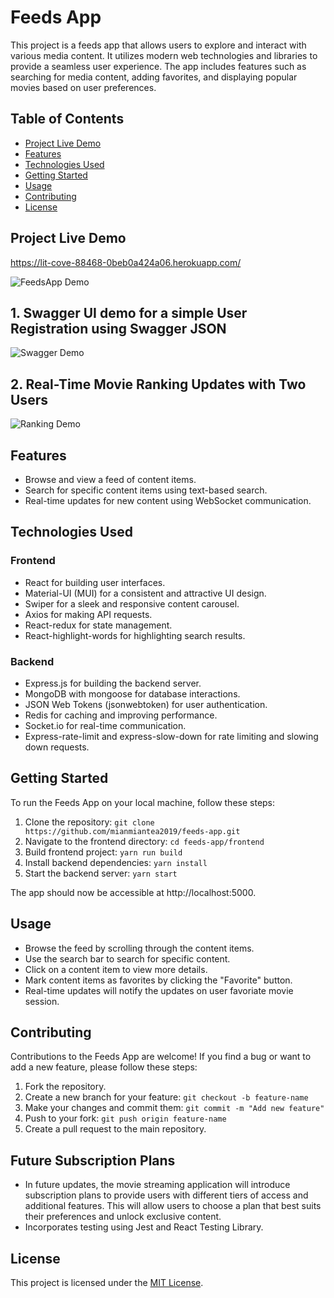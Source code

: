 # Feeds App

This project is a feeds app that allows users to explore and interact with various media content. It utilizes modern web technologies and libraries to provide a seamless user experience. The app includes features such as searching for media content, adding favorites, and displaying popular movies based on user preferences.

## Table of Contents

- [Project Live Demo](#Project-Live-Demo)
- [Features](#features)
- [Technologies Used](#technologies-used)
- [Getting Started](#getting-started)
- [Usage](#usage)
- [Contributing](#contributing)
- [License](#license)
  
## Project Live Demo

https://lit-cove-88468-0beb0a424a06.herokuapp.com/

![FeedsApp Demo](https://github.com/mianmiantea2019/Feeds-App/blob/master/image/app_demo_v2.gif)

  
## 1. Swagger UI demo for a simple User Registration using Swagger JSON

![Swagger Demo](https://github.com/mianmiantea2019/Feeds-App/blob/master/image/swagger_demo.gif)


## 2. Real-Time Movie Ranking Updates with Two Users

![Ranking Demo](https://github.com/mianmiantea2019/Feeds-App/blob/master/image/ranking_demo.gif)

## Features

- Browse and view a feed of content items.
- Search for specific content items using text-based search.
- Real-time updates for new content using WebSocket communication.

## Technologies Used

### Frontend

- React for building user interfaces.
- Material-UI (MUI) for a consistent and attractive UI design.
- Swiper for a sleek and responsive content carousel.
- Axios for making API requests.
- React-redux for state management.
- React-highlight-words for highlighting search results.

### Backend

- Express.js for building the backend server.
- MongoDB with mongoose for database interactions.
- JSON Web Tokens (jsonwebtoken) for user authentication.
- Redis for caching and improving performance.
- Socket.io for real-time communication.
- Express-rate-limit and express-slow-down for rate limiting and slowing down requests.

## Getting Started

To run the Feeds App on your local machine, follow these steps:

1. Clone the repository: `git clone https://github.com/mianmiantea2019/feeds-app.git`
2. Navigate to the frontend directory: `cd feeds-app/frontend`
3. Build frontend project: `yarn run build`
4. Install backend dependencies: `yarn install`
5. Start the backend server: `yarn start`

The app should now be accessible at http://localhost:5000.

## Usage

- Browse the feed by scrolling through the content items.
- Use the search bar to search for specific content.
- Click on a content item to view more details.
- Mark content items as favorites by clicking the "Favorite" button.
- Real-time updates will notify the updates on user favoriate movie session.

## Contributing

Contributions to the Feeds App are welcome! If you find a bug or want to add a new feature, please follow these steps:

1. Fork the repository.
2. Create a new branch for your feature: `git checkout -b feature-name`
3. Make your changes and commit them: `git commit -m "Add new feature"`
4. Push to your fork: `git push origin feature-name`
5. Create a pull request to the main repository.

## Future Subscription Plans

- In future updates, the movie streaming application will introduce subscription plans to provide users with different tiers of access and additional features. This will allow users to choose a plan that best suits their preferences and unlock exclusive content.
- Incorporates testing using Jest and React Testing Library.

## License

This project is licensed under the [MIT License](LICENSE).
